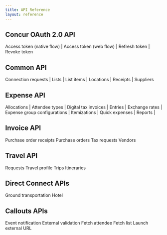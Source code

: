 ```yaml
---
title: API Reference
layout: reference
---
```


## Concur OAuth 2.0 API
Access token (native flow) | 
Access token (web flow) | 
Refresh token | 
Revoke token

## Common API
Connection requests | 
Lists | 
List items | 
Locations | 
Receipts | 
Suppliers

## Expense API
Allocations | 
Attendee types | 
Digital tax invoices | 
Entries | 
Exchange rates | 
Expense group configurations  | 
Itemizations | 
Quick expenses | 
Reports | 

## Invoice API
Purchase order receipts
Purchase orders
Tax requests
Vendors

## Travel API
Requests
Travel profile
Trips
Itineraries

## Direct Connect APIs
Ground transportation
Hotel

## Callouts APIs
Event notification
External validation
Fetch attendee
Fetch list
Launch external URL








